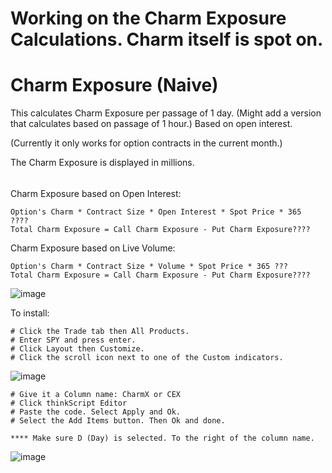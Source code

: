 # Working on the Charm Exposure Calculations. Charm itself is spot on. 


# Charm Exposure (Naive)

This calculates Charm Exposure per passage of 1 day. (Might add a version that calculates based on passage of 1 hour.) Based on open interest.

(Currently it only works for option contracts in the current month.)

The Charm Exposure is displayed in millions.


######
######

Charm Exposure based on Open Interest:

    Option's Charm * Contract Size * Open Interest * Spot Price * 365  ????
    Total Charm Exposure = Call Charm Exposure - Put Charm Exposure????

Charm Exposure based on Live Volume:

    Option's Charm * Contract Size * Volume * Spot Price * 365 ???
    Total Charm Exposure = Call Charm Exposure - Put Charm Exposure????

![image](https://github.com/2187Nick/thinkscript/assets/75052782/0a8a52b9-c835-4582-a59c-84a66c891a04)

To install:

    # Click the Trade tab then All Products.
    # Enter SPY and press enter.
    # Click Layout then Customize.
    # Click the scroll icon next to one of the Custom indicators.
   ![image](https://github.com/2187Nick/thinkscript/assets/75052782/d5f08b70-562f-4aef-8669-40ea5524da58)

    # Give it a Column name: CharmX or CEX
    # Click thinkScript Editor
    # Paste the code. Select Apply and Ok.
    # Select the Add Items button. Then Ok and done. 
    
    **** Make sure D (Day) is selected. To the right of the column name.
   ![image](https://github.com/2187Nick/thinkscript/assets/75052782/ed16a9c6-db13-4070-9a17-1a39bbcf2f8e)



